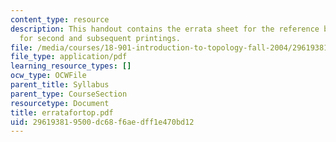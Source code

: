 ```yaml
---
content_type: resource
description: This handout contains the errata sheet for the reference book "Topology"
  for second and subsequent printings.
file: /media/courses/18-901-introduction-to-topology-fall-2004/296193819500dc68f6aedff1e470bd12_erratafortop.pdf
file_type: application/pdf
learning_resource_types: []
ocw_type: OCWFile
parent_title: Syllabus
parent_type: CourseSection
resourcetype: Document
title: erratafortop.pdf
uid: 29619381-9500-dc68-f6ae-dff1e470bd12
---
```

